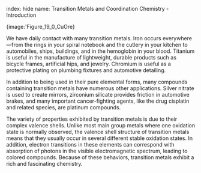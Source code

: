 index: hide
name: Transition Metals and Coordination Chemistry - Introduction


{image:'Figure_19_0_CuOre}
        

We have daily contact with many transition metals. Iron occurs everywhere—from the rings in your spiral notebook and the cutlery in your kitchen to automobiles, ships, buildings, and in the hemoglobin in your blood. Titanium is useful in the manufacture of lightweight, durable products such as bicycle frames, artificial hips, and jewelry. Chromium is useful as a protective plating on plumbing fixtures and automotive detailing.

In addition to being used in their pure elemental forms, many compounds containing transition metals have numerous other applications. Silver nitrate is used to create mirrors, zirconium silicate provides friction in automotive brakes, and many important cancer-fighting agents, like the drug cisplatin and related species, are platinum compounds.

The variety of properties exhibited by transition metals is due to their complex valence shells. Unlike most main group metals where one oxidation state is normally observed, the valence shell structure of transition metals means that they usually occur in several different stable oxidation states. In addition, electron transitions in these elements can correspond with absorption of photons in the visible electromagnetic spectrum, leading to colored compounds. Because of these behaviors, transition metals exhibit a rich and fascinating chemistry.
